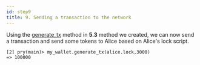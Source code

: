 ```yaml
---
id: step9
title: 9. Sending a transaction to the network
---
```


Using the [generate_tx](https://www.google.com) method in __5.3__ method we created, we can now send a transaction and send some tokens to  Alice based on Alice's lock script. 

```
[2] pry(main)> my_wallet.generate_tx(alice.lock,3000)
=> 100000
```
